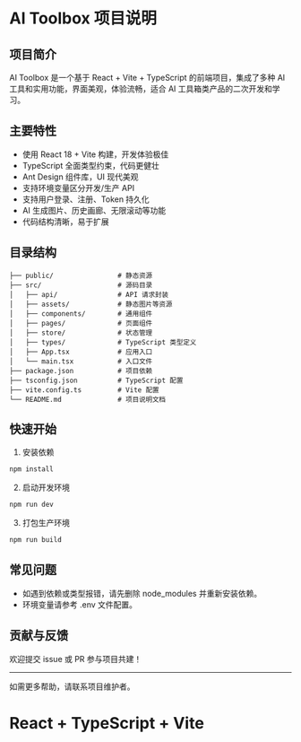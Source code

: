 # AI Toolbox 项目说明

## 项目简介

AI Toolbox 是一个基于 React + Vite + TypeScript 的前端项目，集成了多种 AI 工具和实用功能，界面美观，体验流畅，适合 AI 工具箱类产品的二次开发和学习。

## 主要特性
- 使用 React 18 + Vite 构建，开发体验极佳
- TypeScript 全面类型约束，代码更健壮
- Ant Design 组件库，UI 现代美观
- 支持环境变量区分开发/生产 API
- 支持用户登录、注册、Token 持久化
- AI 生成图片、历史画廊、无限滚动等功能
- 代码结构清晰，易于扩展

## 目录结构
```
├── public/                # 静态资源
├── src/                   # 源码目录
│   ├── api/               # API 请求封装
│   ├── assets/            # 静态图片等资源
│   ├── components/        # 通用组件
│   ├── pages/             # 页面组件
│   ├── store/             # 状态管理
│   ├── types/             # TypeScript 类型定义
│   ├── App.tsx            # 应用入口
│   └── main.tsx           # 入口文件
├── package.json           # 项目依赖
├── tsconfig.json          # TypeScript 配置
├── vite.config.ts         # Vite 配置
└── README.md              # 项目说明文档
```

## 快速开始
1. 安装依赖
  ```sh
  npm install
  ```
2. 启动开发环境
  ```sh
  npm run dev
  ```
3. 打包生产环境
  ```sh
  npm run build
  ```

## 常见问题
- 如遇到依赖或类型报错，请先删除 node_modules 并重新安装依赖。
- 环境变量请参考 .env 文件配置。

## 贡献与反馈
欢迎提交 issue 或 PR 参与项目共建！

---

如需更多帮助，请联系项目维护者。
# React + TypeScript + Vite
